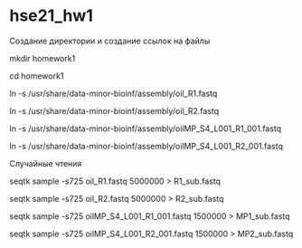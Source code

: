 # hse21_hw1
 Создание директории и создание ссылок на файлы
 
  mkdir homework1
  
  cd homework1
  
  ln -s /usr/share/data-minor-bioinf/assembly/oil_R1.fastq
  
  ln -s /usr/share/data-minor-bioinf/assembly/oil_R2.fastq
  
  ln -s /usr/share/data-minor-bioinf/assembly/oilMP_S4_L001_R1_001.fastq
  
  ln -s /usr/share/data-minor-bioinf/assembly/oilMP_S4_L001_R2_001.fastq
  
Случайные чтения

 seqtk sample -s725 oil_R1.fastq 5000000 > R1_sub.fastq

 seqtk sample -s725 oil_R2.fastq 5000000 > R2_sub.fastq

 seqtk sample -s725 oilMP_S4_L001_R1_001.fastq 1500000 > MP1_sub.fastq

 seqtk sample -s725 oilMP_S4_L001_R2_001.fastq 1500000 > MP2_sub.fastq



